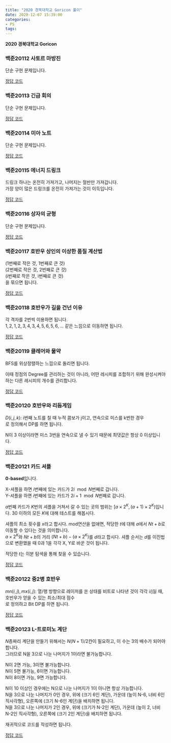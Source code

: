 ```yaml
---
title: "2020 경북대학교 Goricon 풀이"
date: 2020-12-07 15:39:00
categories:
- PS
tags:
---
```


**2020 경북대학교 Goricon**

### 백준20112 사토르 마방진
단순 구현 문제입니다.

[정답 코드](http://boj.kr/1653743ec9d94386b1c462378705b134)

### 백준20113 긴급 회의
단순 구현 문제입니다.

[정답 코드](http://boj.kr/78492f5ec19e4e14b7dd938cc5ad3e16)

### 백준20114 미아 노트
단순 구현 문제입니다.

[정답 코드](http://boj.kr/35b92151669f425d895b284f60f4c9ec)

### 백준20115 에너지 드링크
드링크 하나는 온전히 가져가고, 나머지는 절반만 가져갑니다.<br>
가장 양이 많은 드링크를 온전히 가져가는 것이 이득입니다.

[정답 코드](http://boj.kr/1cfe6b0db08d4dbb821ec97fd38b97cd)

### 백준20116 상자의 균형
단순 구현 문제입니다.

[정답 코드](http://boj.kr/b12c4255546348e9a9684716dc0c67e8)

### 백준20117 호반우 상인의 이상한 품질 계산법
(1번째로 작은 것, 1번째로 큰 것)<br>
(2번째로 작은 것, 2번째로 큰 것)<br>
(i번째로 작은 것, i번째로 큰 것)<br>
을 묶으면 됩니다.

[정답 코드](http://boj.kr/82183cb5c12847cf8cbe716a1a557909)

### 백준20118 호반우가 길을 건넌 이유
각 격자를 2번씩 이용하면 됩니다.<br>
$1, 2, 1, 2, 3, 4, 3, 4, 5, 6, 5, 6, ...$ 같은 느낌으로 이동하면 됩니다.

[정답 코드](http://boj.kr/ce17c212513f473b982fedfcf79b1190)

### 백준20119 클레어와 물약
BFS를 위상정렬하는 느낌으로 돌리면 됩니다.

이때 정점의 Degree를 관리하는 것이 아니라, 어떤 레시피를 조합하기 위해 완성시켜야 하는 다른 레시피의 개수를 관리합니다.

[정답 코드](http://boj.kr/97fc44a85cdf4ecba4866b96d5ca6098)

### 백준20120 호반우와 리듬게임
$D(i, j, k)$: i번째 노트를 칠 때 누적 콤보가 j이고, 연속으로 미스를 k번한 경우<br>
로 정의해서 DP를 하면 됩니다.

N이 3 이상이라면 미스 3번을 연속으로 낼 수 있기 때문에 최댓값은 항상 0 이상입니다.

[정답 코드](http://boj.kr/28ac632b39814df2a63bf00b6f13d19b)

### 백준20121 카드 셔플
**0-based**입니다.

X-셔플을 하면 $i$번째에 있는 카드가 $2i \mod N$번째로 갑니다.<br>
Y-셔플을 하면 $i$번째에 있는 카드가 $2i+1 \mod N$번째로 갑니다.

$a$번째 카드가 $K$번의 셔플을 거쳐서 갈 수 있는 곳의 범위는 $[a\times 2^K, (a+1)\times 2^K)$입니다. 30 이하의 모든 $K$에 대해 테스트를 해봅시다.

셔플의 최소 횟수를 $x$라고 합시다. mod연산을 없애면, 적당한 $t$에 대해 $a$에서 $Nt + b$로 이동할 수 있다는 것을 의미합니다.<br>
$a\times 2^K$와 $Nt + b$의 거리 $(Nt+b) - (a\times 2^K)$를 $d$라고 합시다. 셔플 순서는 $d$를 이진법으로 변환했을 때 0과 1을 각각 X, Y로 바꾼 것이 됩니다.

적당한 $t$는 이분 탐색을 통해 찾을 수 있습니다.

[정답 코드](http://boj.kr/b97c6dd443fd4eb598bd084101b1772a)

### 백준20122 중2병 호반우
$mn(i, j), mx(i, j)$: 열/행 방향으로 레이저를 쏜 상태를 비트로 나타낸 것이 각각 i/j일 때, 호반우가 얻을 수 있는 최소/최대 점수<br>
로 정의하고 Bit DP를 하면 됩니다.

[정답 코드](http://boj.kr/6d331551687c430ba37f48f6e8c50b44)

### 백준20123 L-트로미노 계단
$N$층짜리 계단을 만들기 위해서는 $N(N+1)/2$칸이 필요하고, 이 수는 3의 배수가 되어야 합니다.<br>
그러므로 N을 3으로 나눈 나머지가 1이라면 불가능합니다.

N이 2면 가능, 3이면 불가능합니다.<br>
N이 5면 불가능, 6이면 가능합니다.<br>
N이 8이면 가능, 9면 가능합니다.

N이 10 이상인 경우에는 N으로 나눈 나머지가 1이 아니면 항상 가능합니다.<br>
N을 3으로 나눈 나머지가 0인 경우, 위에 (크기 6인 계단), 가운데 (높이 N-6, 너비 6인 직사각형), 오른쪽에 (크기 N-6인 계단)을 배치하면 됩니다.<br>
N을 3으로 나눈 나머지가 2인 경우, 위에 (크기가 N-2인 계단), 가운데 (높이 2, 너비 N-2인 직사각형), 오른쪽에 (크기 2인 계단)을 배치하면 됩니다.

재귀적으로 코드를 작성하면 됩니다.

[정답 코드](http://boj.kr/7c32ab67211e41d088dcbad84c6ec3e2)
